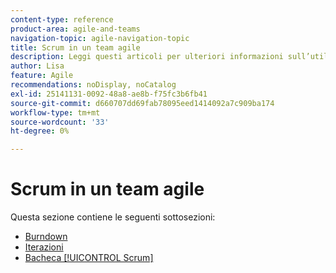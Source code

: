 ```yaml
---
content-type: reference
product-area: agile-and-teams
navigation-topic: agile-navigation-topic
title: Scrum in un team agile
description: Leggi questi articoli per ulteriori informazioni sull’utilizzo di Scrum in un team agile.
author: Lisa
feature: Agile
recommendations: noDisplay, noCatalog
exl-id: 25141131-0092-48a8-ae8b-f75fc3b6fb41
source-git-commit: d660707dd69fab78095eed1414092a7c909ba174
workflow-type: tm+mt
source-wordcount: '33'
ht-degree: 0%

---
```


# Scrum in un team agile

Questa sezione contiene le seguenti sottosezioni:

* [Burndown](../../agile/use-scrum-in-an-agile-team/burndown/burndown.md)
* [Iterazioni](../../agile/use-scrum-in-an-agile-team/iterations/iterations.md)
* [Bacheca [!UICONTROL Scrum]](../../agile/use-scrum-in-an-agile-team/scrum-board/scrum-board.md)
